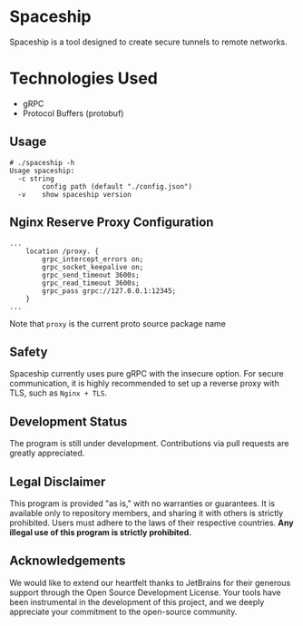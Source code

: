 # Spaceship

Spaceship is a tool designed to create secure tunnels to remote networks.

# Technologies Used

- gRPC
- Protocol Buffers (protobuf)

## Usage

```shell
# ./spaceship -h
Usage spaceship:
  -c string
        config path (default "./config.json")
  -v    show spaceship version
```

## Nginx Reserve Proxy Configuration

```nginx
...
    location /proxy. {
        grpc_intercept_errors on;
        grpc_socket_keepalive on;
        grpc_send_timeout 3600s;
        grpc_read_timeout 3600s;
        grpc_pass grpc://127.0.0.1:12345;
    }
...
```

Note that `proxy` is the current proto source package name

## Safety

Spaceship currently uses pure gRPC with the insecure option. For secure communication, it is highly recommended to set
up a reverse proxy with TLS, such as `Nginx + TLS`.

## Development Status

The program is still under development. Contributions via pull requests are greatly appreciated.

## Legal Disclaimer

This program is provided "as is," with no warranties or guarantees. It is available only to repository members, and
sharing it with others is strictly prohibited. Users must adhere to the laws of their respective countries. **Any
illegal use of this program is strictly prohibited.**

## Acknowledgements

We would like to extend our heartfelt thanks to JetBrains for their generous support through the Open Source Development
License. Your tools have been instrumental in the development of this project, and we deeply appreciate your commitment
to the open-source community.